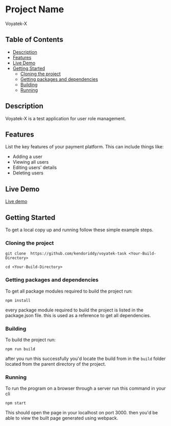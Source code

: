 # Project Name

Voyatek-X

## Table of Contents

- [Description](#description)
- [Features](#features)
- [Live Demo](#live-demo)
- [Getting Started](#getting-started)
  - [Cloning the project](#cloning-the-project)
  - [Getting packages and dependencies](#getting-packages-and-dependencies)
  - [Building](#building)
  - [Running](#running)

## Description

Voyatek-X is a test application for user role management.

## Features

List the key features of your payment platform. This can include things like:

- Adding a user
- Viewing all users
- Editing users' details
- Deleting users

## Live Demo

[Live demo](https://voyatekx.netlify.app/)

## Getting Started

To get a local copy up and running follow these simple example steps.

### Cloning the project

```
git clone  https://github.com/kendoriddy/voyatek-task <Your-Build-Directory>

```

```
cd <Your-Build-Directory>

```

### Getting packages and dependencies

To get all package modules required to build the project run:

```
npm install
```

every package module required to build the project is listed in the package.json file. this is used as a reference to get all dependencies.

### Building

To build the project run:

```
npm run build
```

after you run this successfully you'd locate the build from in the `build` folder located from the parent directory of the project.

### Running

To run the program on a browser through a server run this command in your cli

```
npm start
```

This should open the page in your localhost on port 3000. then you'd be able to view the built page generated using webpack.
